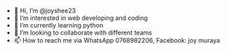 - 👋 Hi, I’m @joyshee23
- 👀 I’m interested in web developing and coding
- 🌱 I’m currently learning python
- 💞️ I’m looking to collaborate with different teams
- 📫 How to reach me via WhatsApp 0768982206, Facebook: joy muraya

<!---
joyshee23/joyshee23 is a ✨ special ✨ repository because its `README.md` (this file) appears on your GitHub profile.
You can click the Preview link to take a look at your changes.
--->
